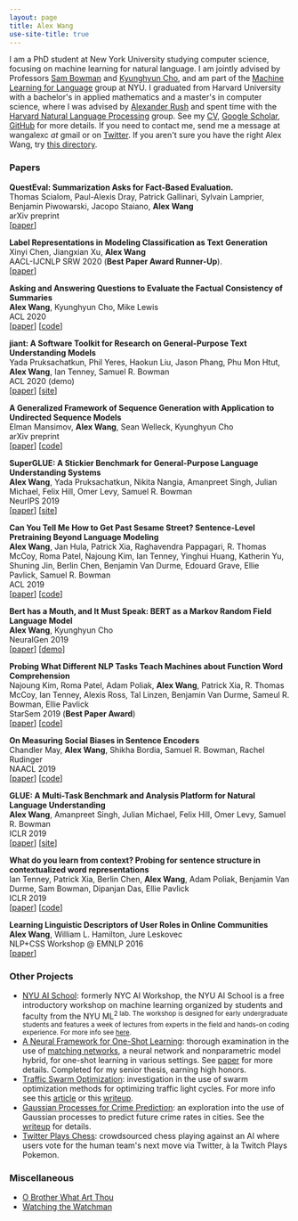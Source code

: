 ```yaml
---
layout: page
title: Alex Wang
use-site-title: true
---
```


I am a PhD student at New York University studying computer science, focusing on machine learning for natural language.
I am jointly advised by Professors [Sam Bowman](https://www.nyu.edu/projects/bowman/) and [Kyunghyun Cho](http://www.kyunghyuncho.me/), and am part of the [Machine Learning for Language](https://wp.nyu.edu/ml2/) group at NYU.
I graduated from Harvard University with a bachelor's in applied mathematics and a master's in computer science, where I was advised by [Alexander Rush](http://nlp.seas.harvard.edu/rush.html) and spent time with the [Harvard Natural Language Processing](http://nlp.seas.harvard.edu/) group.
See my [CV](/static/CV.pdf), [Google Scholar](https://scholar.google.com/citations?view_op=list_works&hl=en&user=7lSuRloAAAAJ), [GitHub](https://github.com/W4ngatang) for more details.
If you need to contact me, send me a message at wangalexc _at_ gmail or on [Twitter](https://twitter.com/W4ngatang).
If you aren't sure you have the right Alex Wang, try [this directory](https://www.cs.cmu.edu/~alw1/disambiguation.html).


### Papers

**QuestEval: Summarization Asks for Fact-Based Evaluation.** <br/>
Thomas Scialom, Paul-Alexis Dray, Patrick Gallinari, Sylvain Lamprier, Benjamin Piwowarski, Jacopo Staiano, **Alex Wang** <br/>
arXiv preprint <br/>
\[[paper](https://arxiv.org/abs/2103.12693)\]

**Label Representations in Modeling Classification as Text Generation** <br/>
Xinyi Chen, Jiangxian Xu, **Alex Wang**<br/>
AACL-IJCNLP SRW 2020 (**Best Paper Award Runner-Up**). <br/>
\[[paper](https://www.aclweb.org/anthology/2020.aacl-srw.23/)\]

**Asking and Answering Questions to Evaluate the Factual Consistency of Summaries** <br/>
**Alex Wang**, Kyunghyun Cho, Mike Lewis <br/>
ACL 2020 <br/>
\[[paper](https://arxiv.org/abs/2004.04228)\] \[[code](https://github.com/w4ngatang/qags)\]

**jiant: A Software Toolkit for Research on General-Purpose Text Understanding Models** <br/>
Yada Pruksachatkun, Phil Yeres, Haokun Liu, Jason Phang, Phu Mon Htut, **Alex Wang**, Ian Tenney, Samuel R. Bowman <br/>
ACL 2020 (demo) <br/>
\[[paper](https://arxiv.org/abs/2003.02249)\] \[[site](https://jiant.info/)\]

**A Generalized Framework of Sequence Generation with Application to Undirected Sequence Models** <br/>
Elman Mansimov, **Alex Wang**, Sean Welleck, Kyunghyun Cho <br/>
arXiv preprint <br/>
\[[paper](https://arxiv.org/abs/1905.12790)\] \[[code](https://github.com/nyu-dl/dl4mt-seqgen)\]

**SuperGLUE: A Stickier Benchmark for General-Purpose Language Understanding Systems** <br/>
**Alex Wang**, Yada Pruksachatkun, Nikita Nangia, Amanpreet Singh, Julian Michael, Felix Hill, Omer Levy, Samuel R. Bowman <br/>
NeurIPS 2019 <br/>
\[[paper](https://arxiv.org/abs/1905.00537)\] \[[site](super.gluebenchmark.com)\]

**Can You Tell Me How to Get Past Sesame Street? Sentence-Level Pretraining Beyond Language Modeling** <br/>
**Alex Wang**, Jan Hula, Patrick Xia, Raghavendra Pappagari, R. Thomas McCoy, Roma Patel, Najoung Kim, Ian Tenney, Yinghui Huang, Katherin Yu, Shuning Jin, Berlin Chen, Benjamin Van Durme, Edouard Grave, Ellie Pavlick, Samuel R. Bowman <br/>
ACL 2019 <br/>
\[[paper](https://arxiv.org/abs/1812.10860)\] \[[code](https://github.com/nyu-mll/jiant/releases/tag/r2)\]

**Bert has a Mouth, and It Must Speak: BERT as a Markov Random Field Language Model** <br/>
**Alex Wang**, Kyunghyun Cho <br/>
NeuralGen 2019 <br/>
\[[paper](https://arxiv.org/abs/1902.04094)\] \[[demo](https://colab.research.google.com/drive/1MxKZGtQ9SSBjTK5ArsZ5LKhkztzg52RV)\]

**Probing What Different NLP Tasks Teach Machines about Function Word Comprehension** <br/>
Najoung Kim, Roma Patel, Adam Poliak, **Alex Wang**, Patrick Xia, R. Thomas McCoy, Ian Tenney, Alexis Ross, Tal Linzen, Benjamin Van Durme, Sameul R. Bowman, Ellie Pavlick <br/>
StarSem 2019 (**Best Paper Award**) <br/>
\[[paper](https://www.aclweb.org/anthology/S19-1026)\] \[[code](https://github.com/nyu-mll/jiant)\]

**On Measuring Social Biases in Sentence Encoders** <br/>
Chandler May, **Alex Wang**, Shikha Bordia, Samuel R. Bowman, Rachel Rudinger <br/>
NAACL 2019 <br/>
\[[paper](https://arxiv.org/abs/1903.10561)\] \[[code](https://github.com/W4ngatang/sent-bias)\]

**GLUE: A Multi-Task Benchmark and Analysis Platform for Natural Language Understanding** <br/>
**Alex Wang**, Amanpreet Singh, Julian Michael, Felix Hill, Omer Levy, Samuel R. Bowman <br/>
ICLR 2019 <br/>
\[[paper](https://arxiv.org/abs/1804.07461)\] \[[site](https://gluebenchmark.com/)\]

**What do you learn from context? Probing for sentence structure in contextualized word representations** <br/>
Ian Tenney, Patrick Xia, Berlin Chen, **Alex Wang**, Adam Poliak, Benjamin Van Durme, Sam Bowman, Dipanjan Das, Ellie Pavlick <br/>
ICLR 2019 <br/>
\[[paper](https://openreview.net/forum?id=SJzSgnRcKX)\] \[[code](https://github.com/nyu-mll/jiant/tree/master/probing)\]

**Learning Linguistic Descriptors of User Roles in Online Communities** <br/>
**Alex Wang**, William L. Hamilton, Jure Leskovec <br/>
NLP+CSS Workshop @ EMNLP 2016 <br/>
\[[paper](https://arxiv.org/abs/1804.07461)\]

### Other Projects

- [NYU AI School](https://nyu-mll.github.io/nyu-ai-school-2021/): formerly NYC AI Workshop, the NYU AI School is a free introductory workshop on machine learning organized by students and faculty from the NYU ML<sup>2</sub> lab. The workshop is designed for early undergraduate students and features a week of lectures from experts in the field and hands-on coding experience. For more info see [here](https://nyudatascience.medium.com/cds-members-organize-and-present-at-the-nyu-ai-school-1db8464bf504).
- [A Neural Framework for One-Shot Learning](https://github.com/W4ngatang/MatchingNets): thorough examination in the use of [matching networks](https://arxiv.org/abs/1606.04080), a neural network and nonparametric model hybrid, for one-shot learning in various settings. See [paper](/static/papers/thesis.pdf) for more details. Completed for my senior thesis, earning high honors.
- [Traffic Swarm Optimization](https://github.com/W4ngatang/TrafficSwarmOptimization): investigation in the use of swarm optimization methods for optimizing traffic light cycles. For more info see this [article](https://www.seas.harvard.edu/news/2016/06/ants-go-marching-on-to-optimize-traffic-lights) or this [writeup](/static/papers/swarm-optimization-traffic.pdf).
- [Gaussian Processes for Crime Prediction](https://github.com/kandluis/crime-prediction): an exploration into the use of Gaussian processes to predict future crime rates in cities. See the [writeup](/static/papers/gaussian-processes-crime.pdf) for details.
- [Twitter Plays Chess](https://github.com/mgentili/TwitterPlaysChess): crowdsourced chess playing against an AI where users vote for the human team's next move via Twitter, &agrave; la Twitch Plays Pokemon.

### Miscellaneous

- [O Brother What Art Thou](https://vimeo.com/206087559)
- [Watching the Watchman](http://harvardpolitics.com/united-states/watching-watchman/)

